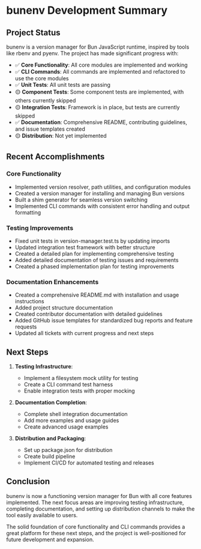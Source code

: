 # bunenv Development Summary

## Project Status

bunenv is a version manager for Bun JavaScript runtime, inspired by tools like rbenv and pyenv. The project has made significant progress with:

- ✅ **Core Functionality**: All core modules are implemented and working
- ✅ **CLI Commands**: All commands are implemented and refactored to use the core modules
- ✅ **Unit Tests**: All unit tests are passing
- 🟡 **Component Tests**: Some component tests are implemented, with others currently skipped
- 🟡 **Integration Tests**: Framework is in place, but tests are currently skipped
- ✅ **Documentation**: Comprehensive README, contributing guidelines, and issue templates created
- 🟡 **Distribution**: Not yet implemented

## Recent Accomplishments

### Core Functionality

- Implemented version resolver, path utilities, and configuration modules
- Created a version manager for installing and managing Bun versions
- Built a shim generator for seamless version switching
- Implemented CLI commands with consistent error handling and output formatting

### Testing Improvements

- Fixed unit tests in version-manager.test.ts by updating imports
- Updated integration test framework with better structure
- Created a detailed plan for implementing comprehensive testing
- Added detailed documentation of testing issues and requirements
- Created a phased implementation plan for testing improvements

### Documentation Enhancements

- Created a comprehensive README.md with installation and usage instructions
- Added project structure documentation
- Created contributor documentation with detailed guidelines
- Added GitHub issue templates for standardized bug reports and feature requests
- Updated all tickets with current progress and next steps

## Next Steps

1. **Testing Infrastructure**:

   - Implement a filesystem mock utility for testing
   - Create a CLI command test harness
   - Enable integration tests with proper mocking

2. **Documentation Completion**:

   - Complete shell integration documentation
   - Add more examples and usage guides
   - Create advanced usage examples

3. **Distribution and Packaging**:
   - Set up package.json for distribution
   - Create build pipeline
   - Implement CI/CD for automated testing and releases

## Conclusion

bunenv is now a functioning version manager for Bun with all core features implemented. The next focus areas are improving testing infrastructure, completing documentation, and setting up distribution channels to make the tool easily available to users.

The solid foundation of core functionality and CLI commands provides a great platform for these next steps, and the project is well-positioned for future development and expansion.

